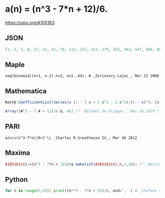 # a\(n\) \= \(n^3 \- 7\*n \+ 12\)/6\.
https://oeis.org/A105163
## JSON
```JSON
[1, 1, 3, 8, 17, 31, 51, 78, 113, 157, 211, 276, 353, 443, 547, 666, 801, 953, 1123, 1312, 1521, 1751, 2003, 2278, 2577, 2901, 3251, 3628, 4033, 4467, 4931, 5426, 5953, 6513, 7107, 7736, 8401, 9103, 9843, 10622, 11441, 12301, 13203, 14148, 15137, 16171]
```
## Maple
```Maple
seq(binomial(n+1, n-2)-n+2, n=1..44); # _Zerinvary Lajos_, Mar 21 2008
```
## Mathematica
```Mathematica
Rest@ CoefficientList[Series[x (1 - 3 x + 5 x^2 - 2 x^3)/(1 - x)^4, {x, 0, 46}], x] (* or *)
```
```Mathematica
Array[(#^3 - 7 # + 12)/6 &, 46] (* _Michael De Vlieger_, Nov 18 2019 *)
```
## PARI
```PARI
a(n)=(n^3-7*n)/6+2 \\ _Charles R Greathouse IV_, Mar 26 2012
```
## Maxima
```Maxima
A105163(n):=(n^3 - 7*n + 12)/6$ makelist(A105163(n),n,1,20); /* _Martin Ettl_, Dec 18 2012 */
```
## Python
```Python
for n in range(1,45): print((n**3 - 7*n + 12)/6, end=', ') # _Stefano Spezia_, Jan 05 2019
```
